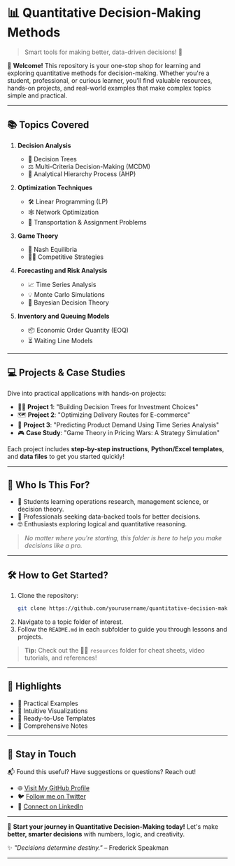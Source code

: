 

# 📊 **Quantitative Decision-Making Methods**  
> Smart tools for making better, data-driven decisions! 🚀  

👋 **Welcome!** This repository is your one-stop shop for learning and exploring quantitative methods for decision-making. Whether you're a student, professional, or curious learner, you’ll find valuable resources, hands-on projects, and real-world examples that make complex topics simple and practical.

---

## **📚 Topics Covered**
1. **Decision Analysis**  
   - 🌟 Decision Trees  
   - ⚖️ Multi-Criteria Decision-Making (MCDM)  
   - 🧮 Analytical Hierarchy Process (AHP)  

2. **Optimization Techniques**  
   - 🛠️ Linear Programming (LP)  
   - 🕸️ Network Optimization  
   - 🚗 Transportation & Assignment Problems  

3. **Game Theory**  
   - 🎲 Nash Equilibria  
   - 🕵️‍♂️ Competitive Strategies  

4. **Forecasting and Risk Analysis**  
   - 📈 Time Series Analysis  
   - 💡 Monte Carlo Simulations  
   - 🧠 Bayesian Decision Theory  

5. **Inventory and Queuing Models**  
   - 📦 Economic Order Quantity (EOQ)  
   - ⏳ Waiting Line Models  

---

## **💻 Projects & Case Studies**  
Dive into practical applications with hands-on projects:  
- 🧑‍🔬 **Project 1**: "Building Decision Trees for Investment Choices"  
- 🗺️ **Project 2**: "Optimizing Delivery Routes for E-commerce"  
- 🤖 **Project 3**: "Predicting Product Demand Using Time Series Analysis"  
- 🎮 **Case Study**: "Game Theory in Pricing Wars: A Strategy Simulation"

Each project includes **step-by-step instructions**, **Python/Excel templates**, and **data files** to get you started quickly!

---

## **🎯 Who Is This For?**
- 📖 Students learning operations research, management science, or decision theory.  
- 🏢 Professionals seeking data-backed tools for better decisions.  
- 🤓 Enthusiasts exploring logical and quantitative reasoning.

> _No matter where you're starting, this folder is here to help you make decisions like a pro._

---

## **🛠️ How to Get Started?**
1. Clone the repository:  
   ```bash
   git clone https://github.com/yourusername/quantitative-decision-making.git
   ```
2. Navigate to a topic folder of interest.  
3. Follow the `README.md` in each subfolder to guide you through lessons and projects.  

> **Tip:** Check out the 🧑‍🏫 `resources` folder for cheat sheets, video tutorials, and references!

---

## **🌟 Highlights**
- 🎯 Practical Examples  
- 🧠 Intuitive Visualizations  
- 🔧 Ready-to-Use Templates  
- 📝 Comprehensive Notes  

---

## **📩 Stay in Touch**
📬 Found this useful? Have suggestions or questions? Reach out!  
- 🌐 [Visit My GitHub Profile](https://github.com/yourusername)  
- 🐦 [Follow me on Twitter](https://twitter.com/yourhandle)  
- 💼 [Connect on LinkedIn](https://linkedin.com/in/yourhandle)  

---

🚀 **Start your journey in Quantitative Decision-Making today!** Let's make **better, smarter decisions** with numbers, logic, and creativity.  

✨ _"Decisions determine destiny."_ – Frederick Speakman

--- 
